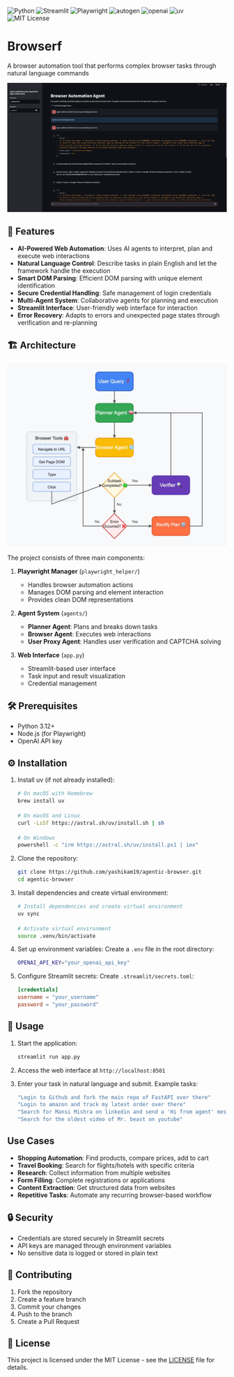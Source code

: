 ![Python](https://img.shields.io/badge/Python-3.12+-blue)
![Streamlit](https://img.shields.io/badge/Streamlit-1.44%2B-brightgreen)
![Playwright](https://img.shields.io/badge/Playwright-1.51.0-yellow)
![autogen](https://img.shields.io/badge/autogen-0.8.5-orange)
![openai](https://img.shields.io/badge/openai-1.68.2-blueviolet)
![uv](https://img.shields.io/badge/uv-package%20manager-purple)
![MIT License](https://img.shields.io/badge/license-MIT-green)

# Browserf

A browser automation tool that performs complex browser tasks through natural language commands

![abc](docs/app_screenshort.png)

## 🚀 Features

- **AI-Powered Web Automation**: Uses AI agents to interpret, plan and execute web interactions
- **Natural Language Control**: Describe tasks in plain English and let the framework handle the execution
- **Smart DOM Parsing**: Efficient DOM parsing with unique element identification
- **Secure Credential Handling**: Safe management of login credentials
- **Multi-Agent System**: Collaborative agents for planning and execution
- **Streamlit Interface**: User-friendly web interface for interaction
- **Error Recovery**: Adapts to errors and unexpected page states through verification and re-planning

## 🏗️ Architecture

![alt text](docs/architecture.jpg)

The project consists of three main components:

1. **Playwright Manager** (`playwright_helper/`)
   - Handles browser automation actions
   - Manages DOM parsing and element interaction
   - Provides clean DOM representations

2. **Agent System** (`agents/`)
   - **Planner Agent**: Plans and breaks down tasks
   - **Browser Agent**: Executes web interactions
   - **User Proxy Agent**: Handles user verification and CAPTCHA solving

3. **Web Interface** (`app.py`)
   - Streamlit-based user interface
   - Task input and result visualization
   - Credential management

## 🛠️ Prerequisites

- Python 3.12+
- Node.js (for Playwright)
- OpenAI API key

## ⚙️ Installation

1. Install uv (if not already installed):
   ```bash
   # On macOS with Homebrew
   brew install uv

   # On macOS and Linux
   curl -LsSf https://astral.sh/uv/install.sh | sh
   
   # On Windows
   powershell -c "irm https://astral.sh/uv/install.ps1 | iex"
   ```

2. Clone the repository:
   ```bash
   git clone https://github.com/yashikam19/agentic-browser.git
   cd agentic-browser
   ```

3. Install dependencies and create virtual environment:
   ```bash
   # Install dependencies and create virtual environment
   uv sync
   
   # Activate virtual environment
   source .venv/bin/activate
   ```

4. Set up environment variables:
   Create a `.env` file in the root directory:
   ```bash
   OPENAI_API_KEY="your_openai_api_key"
   ```

5. Configure Streamlit secrets:
   Create `.streamlit/secrets.toml`:
   ```toml
   [credentials]
   username = "your_username"
   password = "your_password"
   ```

## 🚀 Usage

1. Start the application:
   ```bash
   streamlit run app.py
   ```

2. Access the web interface at `http://localhost:8501`

3. Enter your task in natural language and submit. Example tasks:
   ```bash
   "Login to Github and fork the main repo of FastAPI over there"
   "Login to amazon and track my latest order over there"
   "Search for Mansi Mishra on linkedin and send a 'Hi from agent' message"
   "Search for the oldest video of Mr. beast on youtube"
   ```

## Use Cases

- **Shopping Automation**: Find products, compare prices, add to cart
- **Travel Booking**: Search for flights/hotels with specific criteria
- **Research**: Collect information from multiple websites
- **Form Filling**: Complete registrations or applications
- **Content Extraction**: Get structured data from websites
- **Repetitive Tasks**: Automate any recurring browser-based workflow

## 🔒 Security

- Credentials are stored securely in Streamlit secrets
- API keys are managed through environment variables
- No sensitive data is logged or stored in plain text

## 🤝 Contributing

1. Fork the repository
2. Create a feature branch
3. Commit your changes
4. Push to the branch
5. Create a Pull Request

## 📄 License

This project is licensed under the MIT License - see the [LICENSE](LICENSE) file for details.
